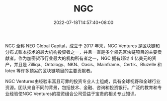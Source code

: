 ﻿---
weight: 
title: "NGC"
description: "NGC 全称 NEO Global Capital，成立于 2017 年末，作为加密货币行业最大的机构所有者之一，NGC 拥有超过 4 亿美元的资产，并且是 Zilliqa、Ontology、NKN、Oasis、Mainframe、Cert..."
date: 2022-07-18T14:57:40+08:00
lastmod: 2022-07-18T14:57:40+08:00
draft: false
authors: ["Simon"]
featuredImage: "ngc.jpg"
link: "https://www.ngc.fund/"
tags: ["投资机构","NGC"]
categories: ["navigation"]
navigation: ["投资机构"]
lightgallery: true
toc: true
pinned: false
recommend: false
recommend1: false
---
NGC 全称 NEO Global Capital，成立于 2017 年末，NGC Ventures 是区块链和分布式账本技术的最大机构投资者之一，并且一直是多个领先区块链项目的主要贡献者。作为加密货币行业最大的机构所有者之一，NGC 拥有超过 4 亿美元的资产，并且是 Zilliqa、Ontology、NKN、Oasis、Mainframe、Certik、Bluzelle 和 Iotex 等许多顶尖的区块链项目的主要贡献者。

NGC Ventures由经验丰富且可靠的投资专业人士组成，具有全球视野和全球行业资源。团队来自不同的背景，包括技术、金融、咨询和投资银行。广泛的教育和专业经验使NGC Ventures的投资组合公司受益于宝贵的相关专业知识。

